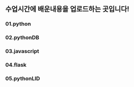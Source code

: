 ## 수업시간에 배운내용을 업로드하는 곳입니다!

### 01.python

### 02.pythonDB

### 03.javascript

### 04.flask

### 05.pythonLID
